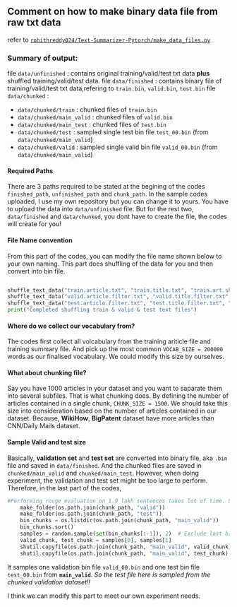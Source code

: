 ## Comment on how to make binary data file from raw txt data

refer to [`rohithreddy024/Text-Summarizer-Pytorch/make_data_files.py`](https://github.com/rohithreddy024/Text-Summarizer-Pytorch/blob/master/make_data_files.py)

### Summary of output:

file `data/unfinished` : contains original training/valid/test txt data **plus** shuffled training/valid/test data.
file `data/finished` : contains binary file of training/valid/test txt data,refering to `train.bin`, `valid.bin`, `test.bin`
file `data/chunked` :
- `data/chunked/train` : chunked files of `train.bin`
- `data/chunked/main_valid` : chunked files of `valid.bin`
- `data/chunked/main_test` : chunked files of `test.bin`
- `data/chunked/test` : sampled single test bin file `test_00.bin` (from `data/chunked/main_valid`) 
- `data/chunked/valid` : sampled single valid bin file `valid_00.bin` (from `data/chunked/main_valid`) 


#### Required Paths 

There are 3 paths required to be stated at the begining of the codes `finished_path`, `unfinished_path` and `chunk_path`.
In the sample codes uploaded, I use my own repository but you can change it to yours. You have to upload the data into `data/unfinished` file. But for the rest two, `data/finished` and `data/chunked`, you dont have to create the file, the codes will create for you! 

#### File Name convention

From this part of the codes, you can modify the file name shown below to your own naming. This part does shuffling of the data for you and then convert into bin file. 

```python

shuffle_text_data("train.article.txt", "train.title.txt", "train.art.shuf.txt", "train.abs.shuf.txt")
shuffle_text_data("valid.article.filter.txt", "valid.title.filter.txt", "valid.art.shuf.txt", "valid.abs.shuf.txt")
shuffle_text_data("test.article.filter.txt", "test.title.filter.txt", "test.art.shuf.txt", "test.abs.shuf.txt")
print("Completed shuffling train & valid & test text files")

```

#### Where do we collect our vocabulary from? 

The codes first collect all volcabulary from the training ariticle file and training summary file. And pick up the most common `VOCAB_SIZE = 200000` words as our finalised vocabulary. We could modify this size by ourselves. 

#### What about chunking file? 

Say you have 1000 articles in your dataset and you want to saparate them into several subfiles. That is what chunking does. By defining the number of articles contained in a single chunk, `CHUNK_SIZE = 1500`. We should take this size into consideration based on the number of articles contained in our dataset. Because, **WikiHow**, **BigPatent** dataset have more articles than CNN/Daily Mails dataset. 

#### Sample Valid and test size

Basically, **validation set** and **test set** are converted into binary file, aka `.bin` file and saved in `data/finished`. And the chunked files are saved in `chunked/main_valid` and `chunked/main_test`. However, when doing experiment, the validation and test set might be too large to perform. Therefore, in the last part of the codes, 

```python
#Performing rouge evaluation on 1.9 lakh sentences takes lot of time. So, create mini validation set & test set by borrowing 15k samples each from these 1.9 lakh sentences
    make_folder(os.path.join(chunk_path, "valid"))
    make_folder(os.path.join(chunk_path, "test"))
    bin_chunks = os.listdir(os.path.join(chunk_path, "main_valid"))
    bin_chunks.sort()
    samples = random.sample(set(bin_chunks[:-1]), 2)  # Exclude last bin file; contains only 9k sentences
    valid_chunk, test_chunk = samples[0], samples[1]
    shutil.copyfile(os.path.join(chunk_path, "main_valid", valid_chunk),os.path.join(chunk_path, "valid", "valid_00.bin"))
    shutil.copyfile(os.path.join(chunk_path, "main_valid", test_chunk), os.path.join(chunk_path, "test", "test_00.bin"))
```

It samples one validation bin file `valid_00.bin` and one test bin file `test_00.bin` from **`main_valid`**. *So the test file here is sampled from the chunked validation dataset!!*

I think we can modify this part to meet our own experiment needs. 


